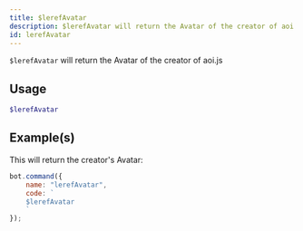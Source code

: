 ```yaml
---
title: $lerefAvatar
description: $lerefAvatar will return the Avatar of the creator of aoi.js
id: lerefAvatar
---
```


`$lerefAvatar` will return the Avatar of the creator of aoi.js

## Usage

```php
$lerefAvatar
```

## Example(s)

This will return the creator's Avatar:

```javascript
bot.command({
    name: "lerefAvatar",
    code: `
    $lerefAvatar
    `
});
```